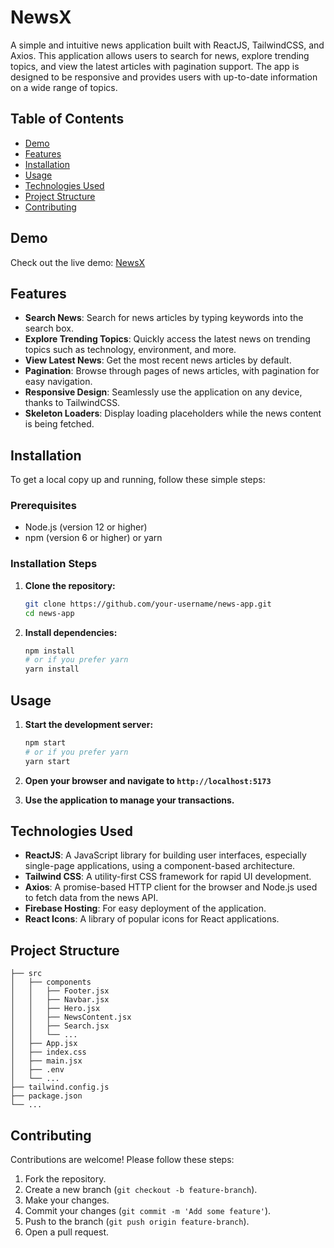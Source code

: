 # NewsX

A simple and intuitive news application built with ReactJS, TailwindCSS, and Axios. This application allows users to search for news, explore trending topics, and view the latest articles with pagination support. The app is designed to be responsive and provides users with up-to-date information on a wide range of topics.

## Table of Contents

- [Demo](#demo)
- [Features](#features)
- [Installation](#installation)
- [Usage](#usage)
- [Technologies Used](#technologies-used)
- [Project Structure](#project-structure)
- [Contributing](#contributing)

## Demo

Check out the live demo: [NewsX](https://newsx-radzhiv.web.app/)

## Features

- **Search News**: Search for news articles by typing keywords into the search box.
- **Explore Trending Topics**: Quickly access the latest news on trending topics such as technology, environment, and more.
- **View Latest News**: Get the most recent news articles by default.
- **Pagination**: Browse through pages of news articles, with pagination for easy navigation.
- **Responsive Design**: Seamlessly use the application on any device, thanks to TailwindCSS.
- **Skeleton Loaders**: Display loading placeholders while the news content is being fetched.

## Installation

To get a local copy up and running, follow these simple steps:

### Prerequisites

- Node.js (version 12 or higher)
- npm (version 6 or higher) or yarn

### Installation Steps

1. **Clone the repository:**

    ```sh
    git clone https://github.com/your-username/news-app.git
    cd news-app
    ```

2. **Install dependencies:**

    ```sh
    npm install
    # or if you prefer yarn
    yarn install
    ```

## Usage

1. **Start the development server:**

    ```sh
    npm start
    # or if you prefer yarn
    yarn start
    ```

2. **Open your browser and navigate to `http://localhost:5173`**

3. **Use the application to manage your transactions.**

## Technologies Used

- **ReactJS**: A JavaScript library for building user interfaces, especially single-page applications, using a component-based architecture.
- **Tailwind CSS**: A utility-first CSS framework for rapid UI development.
- **Axios**: A promise-based HTTP client for the browser and Node.js used to fetch data from the news API.
- **Firebase Hosting**: For easy deployment of the application.
- **React Icons**: A library of popular icons for React applications.

## Project Structure

```plaintext
├── src
│   ├── components
│   │   ├── Footer.jsx
│   │   ├── Navbar.jsx
│   │   ├── Hero.jsx
│   │   ├── NewsContent.jsx
│   │   ├── Search.jsx
│   │   └── ...
│   ├── App.jsx
│   ├── index.css
│   ├── main.jsx
│   ├── .env
│   └── ...
├── tailwind.config.js
├── package.json
└── ...
```

## Contributing

Contributions are welcome! Please follow these steps:

1. Fork the repository.
2. Create a new branch (`git checkout -b feature-branch`).
3. Make your changes.
4. Commit your changes (`git commit -m 'Add some feature'`).
5. Push to the branch (`git push origin feature-branch`).
6. Open a pull request.
